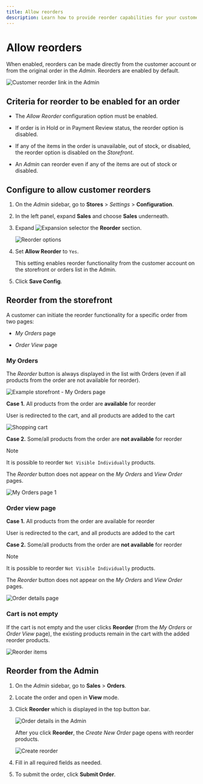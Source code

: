 ```yaml
---
title: Allow reorders
description: Learn how to provide reorder capabilities for your customers.
---
```

# Allow reorders

When enabled, reorders can be made directly from the customer account or from the original order in the _Admin_. Reorders are enabled by default.

![Customer reorder link in the Admin](./assets/customer-reorder.png)<!-- zoom -->

## Criteria for reorder to be enabled for an order

- The _Allow Reorder_ configuration option must be enabled.

- If order is in Hold or in Payment Review status, the reorder option is disabled.

- If any of the items in the order is unavailable, out of stock, or disabled, the reorder option is disabled on the _Storefront_.

- An _Admin_ can reorder even if any of the items are out of stock or disabled.

## Configure to allow customer reorders

1. On the _Admin_ sidebar, go to **Stores** > _Settings_ > **Configuration**.

1. In the left panel, expand **Sales** and choose **Sales** underneath.

1. Expand ![Expansion selector](../assets/icon-display-expand.png) the **Reorder** section.

   ![Reorder options](../configuration-reference/sales/assets/sales-reorder.png)<!-- zoom -->

1. Set **Allow Reorder** to `Yes`. 

   This setting enables reorder functionality from the customer account on the storefront or orders list in the Admin.

1. Click **Save Config**.

## Reorder from the storefront

A customer can initiate the reorder functionality for a specific order from two pages:

- _My Orders_ page

- _Order View_ page

### My Orders

The _Reorder_ button is always displayed in the list with Orders (even if all products from the order are not available for reorder).

![Example storefront - My Orders page](./assets/my-order-page-view.png)<!-- zoom -->

**Case 1.** All products from the order are **available** for reorder

User is redirected to the cart, and all products are added to the cart

![Shopping cart](./assets/shopping-cart-page.png)<!-- zoom -->

**Case 2.** Some/all products from the order are **not available** for reorder

>[!NOTE]
>
>It is possible to reorder `Not Visible Individually` products.

The _Reorder_ button does not appear on the _My Orders_ and _View Order_ pages.

![My Orders page 1](./assets/my-orders-view-page1.png)<!-- zoom -->

### Order view page

**Case 1.** All products from the order are available for reorder

User is redirected to the cart, and all products are added to the cart

**Case 2.** Some/all products from the order are **not available** for reorder

>[!NOTE]
>
>It is possible to reorder `Not Visible Individually` products.

The _Reorder_ button does not appear on the _My Orders_ and _View Order_ pages.

![Order details page](./assets/order-view-page.png)<!-- zoom -->

### Cart is not empty

If the cart is not empty and the user clicks **Reorder** (from the _My Orders_  or _Order View_ page), the existing products remain in the cart with the added reorder products.

![Reorder items](./assets/shopping-cart-view1.png)<!-- zoom -->

## Reorder from the Admin

1. On the _Admin_ sidebar, go to **Sales** > **Orders**.

1. Locate the order and open in **View** mode.

1. Click **Reorder** which is displayed in the top button bar.

   ![Order details in the Admin](./assets/order-view-admin.png)<!-- zoom -->

   After you click **Reorder**, the _Create New Order_ page opens with reorder products.

   ![Create reorder](./assets/create-reorder-page.png)<!-- zoom -->

1. Fill in all required fields as needed.

1. To submit the order, click **Submit Order**.

